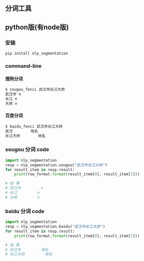 ## 分词工具
## python版(有node版)
### 安装
`pip install nlp_segmentation`

### command-line
#### 搜狗分词
``` bash
$ sougou_fenci 武汉市长江大桥
武汉市 n
长江 n
大桥 n
```

#### 百度分词
``` bash
$ baidu_fenci 武汉市长江大桥
武汉        地名
长江大桥        地名
```

### sougou 分词 code
``` python
import nlp_segmentation
resp = nlp_segmentation.sougou("武汉市长江大桥")
for result_item in resp.result:
    print(row_format.format(result_item[0], result_item[1]))

# 结 果
# 武汉市         n
# 长江         n
# 大桥         n
```

### baidu 分词 code
``` python
import nlp_segmentation
resp = nlp_segmentation.baidu("武汉市长江大桥")
for result_item in resp.result:
    print(row_format.format(result_item[0], result_item[1]))

# 结 果
# 武汉市         地名
# 长江大桥         地名
```

